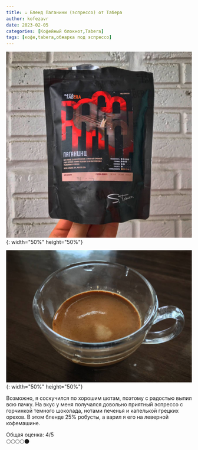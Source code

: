 ```yaml
---
title: ☕️ Бленд Паганини (эспрессо) от Табера
author: kofezavr
date: 2023-02-05
categories: [Кофейный блокнот,Tabera]
tags: [кофе,tabera,обжарка под эспрессо]
--- 
```

![Бленд Паганини (эспрессо) от Табера](/assets/img/posts/23/02/paganini.jpg){: width="50%" height="50%"}<br>

![Бленд Паганини (эспрессо) от Табера](/assets/img/posts/23/02/shot.jpg){: width="50%" height="50%"}

Возможно, я соскучился по хорошим шотам, поэтому с радостью выпил всю пачку. На вкус у меня получался довольно приятный эспрессо с горчинкой темного шоколада, нотами печенья и капелькой грецких орехов. В этом бленде 25% робусты, а варил я его на леверной кофемашине. 

Общая оценка: 4/5 <br>
🌕🌕🌕🌕🌑